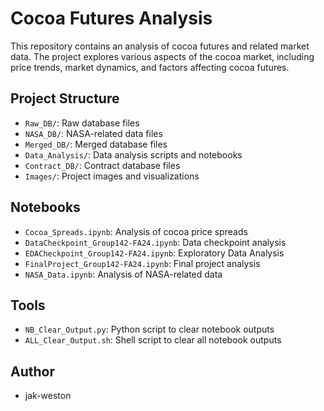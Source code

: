 # Cocoa Futures Analysis

This repository contains an analysis of cocoa futures and related market data. The project explores various aspects of the cocoa market, including price trends, market dynamics, and factors affecting cocoa futures.

## Project Structure
- `Raw_DB/`: Raw database files
- `NASA_DB/`: NASA-related data files
- `Merged_DB/`: Merged database files
- `Data_Analysis/`: Data analysis scripts and notebooks
- `Contract_DB/`: Contract database files
- `Images/`: Project images and visualizations

## Notebooks
- `Cocoa_Spreads.ipynb`: Analysis of cocoa price spreads
- `DataCheckpoint_Group142-FA24.ipynb`: Data checkpoint analysis
- `EDACheckpoint_Group142-FA24.ipynb`: Exploratory Data Analysis
- `FinalProject_Group142-FA24.ipynb`: Final project analysis
- `NASA_Data.ipynb`: Analysis of NASA-related data

## Tools
- `NB_Clear_Output.py`: Python script to clear notebook outputs
- `ALL_Clear_Output.sh`: Shell script to clear all notebook outputs

## Author
- jak-weston 
